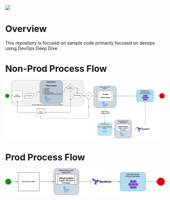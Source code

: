 ![](https://github.com/rantifamilusi/devops/workflows/Build_API_Unit_Test/badge.svg)

# Overview
This repository is focused on sample code primarily focused on devops using DevOps Deep Dive

# Non-Prod Process Flow
![Non Prod](/images/DevOps_Process-Non-Prod.png)


# Prod Process Flow
![Prod](/images/DevOps_Process-Prod.png)


